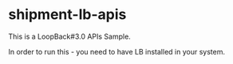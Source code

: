 # shipment-lb-apis

This is a LoopBack#3.0 APIs Sample.

In order to run this - you need to have LB installed in your system.